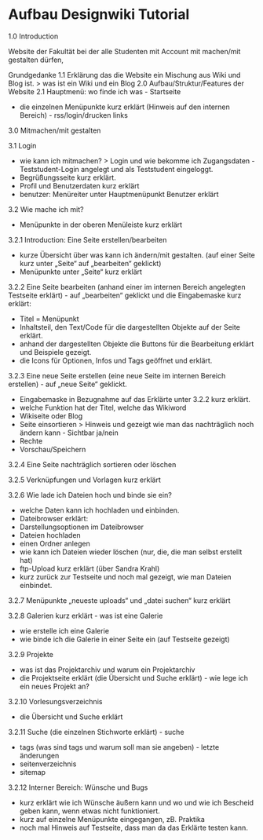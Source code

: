 # Aufbau Designwiki Tutorial

1.0 Introduction

Website der Fakultät bei der alle Studenten mit Account mit machen/mit gestalten dürfen,

Grundgedanke
1.1 Erklärung das die Website ein Mischung aus Wiki und Blog ist. > was ist ein Wiki und ein Blog
2.0 Aufbau/Struktur/Features der Website
2.1 Hauptmenü: wo finde ich was - Startseite

- die einzelnen Menüpunkte kurz erklärt (Hinweis auf den internen Bereich) - rss/login/drucken links

3.0 Mitmachen/mit gestalten

3.1 Login

- wie kann ich mitmachen? > Login und wie bekomme ich Zugangsdaten - Teststudent-Login angelegt und als Teststudent eingeloggt.
- Begrüßungsseite kurz erklärt.
- Profil und Benutzerdaten kurz erklärt
- benutzer: Menüreiter unter Hauptmenüpunkt Benutzer erklärt

3.2 Wie mache ich mit?

- Menüpunkte in der oberen Menüleiste kurz erklärt

3.2.1 Introduction: Eine Seite erstellen/bearbeiten

- kurze Übersicht über was kann ich ändern/mit gestalten. (auf einer Seite kurz unter „Seite“ auf
„bearbeiten“ geklickt)
- Menüpunkte unter „Seite“ kurz erklärt

3.2.2 Eine Seite bearbeiten (anhand einer im internen Bereich angelegten Testseite erklärt) - auf „bearbeiten“ geklickt und die Eingabemaske kurz erklärt:

- Titel = Menüpunkt
- Inhaltsteil, den Text/Code für die dargestellten Objekte auf der Seite erklärt.
- anhand der dargestellten Objekte die Buttons für die Bearbeitung erklärt und Beispiele gezeigt.
- die Icons für Optionen, Infos und Tags geöffnet und erklärt.

3.2.3 Eine neue Seite erstellen (eine neue Seite im internen Bereich erstellen) - auf „neue Seite“ geklickt.

- Eingabemaske in Bezugnahme auf das Erklärte unter 3.2.2 kurz erklärt.
- welche Funktion hat der Titel, welche das Wikiword
- Wikiseite oder Blog
- Seite einsortieren > Hinweis und gezeigt wie man das nachträglich noch ändern kann - Sichtbar ja/nein
- Rechte
- Vorschau/Speichern

3.2.4 Eine Seite nachträglich sortieren oder löschen

3.2.5 Verknüpfungen und Vorlagen kurz erklärt

3.2.6 Wie lade ich Dateien hoch und binde sie ein?

- welche Daten kann ich hochladen und einbinden.
- Dateibrowser erklärt:
- Darstellungsoptionen im Dateibrowser
- Dateien hochladen
- einen Ordner anlegen
- wie kann ich Dateien wieder löschen (nur, die, die man selbst erstellt hat)
- ftp-Upload kurz erklärt (über Sandra Krahl)
- kurz zurück zur Testseite und noch mal gezeigt, wie man Dateien einbindet.

3.2.7 Menüpunkte „neueste uploads“ und „datei suchen“ kurz erklärt

3.2.8 Galerien kurz erklärt - was ist eine Galerie

- wie erstelle ich eine Galerie
- wie binde ich die Galerie in einer Seite ein (auf Testseite gezeigt)

3.2.9 Projekte

- was ist das Projektarchiv und warum ein Projektarchiv
- die Projektseite erklärt (die Übersicht und Suche erklärt) - wie lege ich ein neues Projekt an?

3.2.10 Vorlesungsverzeichnis

- die Übersicht und Suche erklärt

3.2.11 Suche (die einzelnen Stichworte erklärt) - suche

- tags (was sind tags und warum soll man sie angeben) - letzte änderungen
- seitenverzeichnis
- sitemap

3.2.12 Interner Bereich: Wünsche und Bugs

- kurz erklärt wie ich Wünsche äußern kann und wo und wie ich Bescheid geben kann, wenn etwas nicht funktioniert.
- kurz auf einzelne Menüpunkte eingegangen, zB. Praktika
- noch mal Hinweis auf Testseite, dass man da das Erklärte testen kann.
